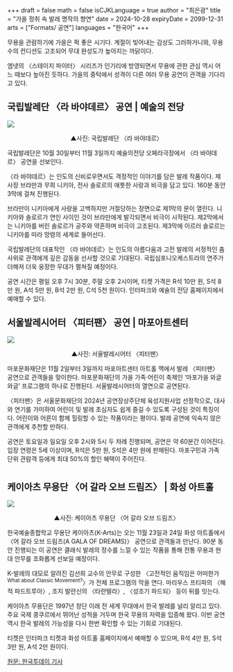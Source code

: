 +++
draft = false
math = false
isCJKLanguage = true
author = "최은광"
title = "가을 정취 속 발레 명작의 향연"
date = 2024-10-28
expiryDate = 2099-12-31
arts = ["Formats/ 공연"]
languages = "한국어"
+++

무용을 관람하기에 가을은 퍽 좋은 시기다. 계절이 빚어내는 감상도 그러하거니와, 무용수의 컨디션도 고조되어 무대 완성도가 높아지는 까닭이다. 

엠넷의 〈스테이지 파이터〉 시리즈가 인기리에 방영되면서 무용에 관한 관심 역시 어느 때보다 높아진 듯하다. 가을의 중턱에서 성격이 다른 여러 무용 공연이 관객을 기다리고 있다.

## 국립발레단 〈라 바야데르〉 공연 | 예술의 전당

![](https://cdn.hantoday.net/news/photo/202410/45002_54699_193.png)
<center>▲사진: 국립발레단 〈라 바야데르〉</center>

국립발레단은 10월 30일부터 11월 3일까지 예술의전당 오페라극장에서 〈라 바야데르〉 공연을 선보인다. 

〈라 바야데르〉는 인도의 신비로우면서도 격정적인 이야기를 담은 발레 작품이다. 제사장 브라만과 무희 니키아, 전사 솔로르의 애틋한 사랑과 비극을 담고 있다. 160분 동안 3막에 걸쳐 진행된다.

브라만이 니키아에게 사랑을 고백하지만 거절당하는 장면으로 제1막의 문이 열린다. 니키아와 솔로르가 연인 사이인 것이 브라만에게 발각되면서 비극이 시작된다. 제2막에서는 니키아를 버린 솔로르가 공주와 약혼하며 비극이 고조된다. 제3막에 이르러 솔로르는 니키아를 따라 망령의 세계로 들어선다.

국립발레단의 대표작인 〈라 바야데르〉는 인도의 아름다움과 고전 발레의 서정적인 춤사위로 관객에게 깊은 감동을 선사할 것으로 기대된다. 국립심포니오케스트라의 연주가 더해져 더욱 웅장한 무대가 펼쳐질 예정이다.

공연 시간은 평일 오후 7시 30분, 주말 오후 2시이며, 티켓 가격은 R석 10만 원, S석 8만 원, A석 5만 원, B석 2만 원, C석 5천 원이다. 인터파크와 예술의 전당 홈페이지에서 예매할 수 있다. 

## 서울발레시어터 〈피터팬〉 공연 | 마포아트센터

![](https://cdn.hantoday.net/news/photo/202410/45002_54700_2040.png)
<center>▲사진: 서울발레시어터 〈피터팬〉</center>

마포문화재단은 11월 2일부터 3일까지 마포아트센터 아트홀 맥에서 발레 〈피터팬〉 공연으로 관객들을 맞이한다. 마포문화재단의 가을 가족·어린이 축제인 ‘마포가을 와글와글’ 프로그램의 하나로 진행된다. 서울발레시어터의 열연으로 공연된다. 

〈피터팬〉은 서울문화재단의 2024년 공연장상주단체 육성지원사업 선정작으로, 대사와 연기를 가미하여 어린이 및 발레 초심자도 쉽게 즐길 수 있도록 구성된 것이 특징이다. 어린이와 어른이 함께 힐링할 수 있는 작품이라는 평이다. 발레 공연에 익숙지 않은 관객에게 추천할 만하다.

공연은 토요일과 일요일 오후 2시와 5시 두 차례 진행되며, 공연은 약 60분간 이어진다. 입장 연령은 5세 이상이며, R석은 5만 원, S석은 4만 원에 판매된다. 마포구민과 가족 단위 관람객 등에게 최대 50%의 할인 혜택이 주어진다.

#

<script async src="https://pagead2.googlesyndication.com/pagead/js/adsbygoogle.js?client=ca-pub-2618164900782657"
     crossorigin="anonymous"></script>
<ins class="adsbygoogle"
     style="display:block; text-align:center;"
     data-ad-layout="in-article"
     data-ad-format="fluid"
     data-ad-client="ca-pub-2618164900782657"
     data-ad-slot="9803941047"></ins>
<script>
     (adsbygoogle = window.adsbygoogle || []).push({});
</script>

#

## 케이아츠 무용단 〈어 갈라 오브 드림즈〉 | 화성 아트홀

![](https://cdn.hantoday.net/news/photo/202410/45002_54701_2137.png)
<center>▲사진: 케이아츠 무용단 〈어 갈라 오브 드림즈〉</center>

한국예술종합학교 무용단 케이아츠(K-Arts)는 오는 11월 23일과 24일 화성 아트홀에서 〈어 갈라 오브 드림즈(A GALA OF DREAMS)〉 공연으로 관객들과 만난다. 90분 동안 진행되는 이 공연은 클래식 발레의 정수를 느낄 수 있는 작품을 통해 전통 무용과 현대 안무를 조화롭게 선보일 예정이다.

K-발레의 대모로 알려진 김선희 교수의 안무로 구성한 〈고전적인 움직임은 어떠한가<sup>What about Classic Movement?</sup>〉가 전체 프로그램의 막을 연다. 마리우스 프티파의 〈해적 파드트루아〉, 조지 발란신의 〈타란텔라〉, 〈성조기 파드되〉 등이 뒤를 잇는다. 

케이아츠 무용단은 1997년 창단 이래 전 세계 무대에서 한국 발레를 널리 알리고 있다. 주요 국제 콩쿠르에서 뛰어난 성적을 거두며 한국 무용의 저력을 입증해 왔다. 이번 공연 역시 한국 발레의 가능성을 다시 한번 확인할 수 있는 기회로 기대된다. 

티켓은 인터파크 티켓과 화성 아트홀 홈페이지에서 예매할 수 있으며, R석 4만 원, S석 3만 원, A석 2만 원이다.

<a href="https://www.hantoday.net/news/articleView.html?idxno=45002" target="_blank" rel="noopener noreferrer">원문: 한국투데이 기사</a>